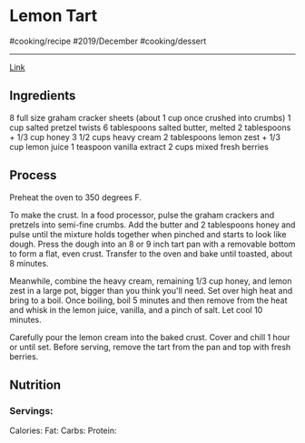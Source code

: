 # Lemon Tart
#cooking/recipe #2019/December #cooking/dessert
- - - -
[Link](https://www.halfbakedharvest.com/no-fuss-lemon-tart/)

## Ingredients
8 full size graham cracker sheets (about 1 cup once crushed into crumbs)
1 cup salted pretzel twists
6 tablespoons salted butter, melted
2 tablespoons + 1/3 cup honey
3 1/2 cups heavy cream
2 tablespoons lemon zest + 1/3 cup lemon juice
1 teaspoon vanilla extract
2 cups mixed fresh berries

## Process
Preheat the oven to 350 degrees F.

To make the crust. In a food processor, pulse the graham crackers and pretzels into semi-fine crumbs. Add the butter and 2 tablespoons honey and pulse until the mixture holds together when pinched and starts to look like dough. Press the dough into an 8 or 9 inch tart pan with a removable bottom to form a flat, even crust. Transfer to the oven and bake until toasted, about 8 minutes.

Meanwhile, combine the heavy cream, remaining 1/3 cup honey, and lemon zest in a large pot, bigger than you think you'll need. Set over high heat and bring to a boil. Once boiling, boil 5 minutes and then remove from the heat and whisk in the lemon juice, vanilla, and a pinch of salt. Let cool 10 minutes.

Carefully pour the lemon cream into the baked crust. Cover and chill 1 hour or until set. Before serving, remove the tart from the pan and top with fresh berries.

## Nutrition
### Servings:
Calories: 
Fat: 
Carbs: 
Protein: 